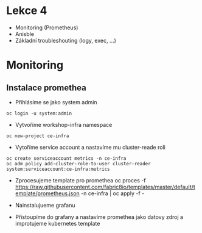 # Lekce 4

* Monitoring (Prometheus)
* Anisble
* Základní troubleshouting (logy, exec, ...)



# Monitoring

## Instalace promethea


* Přihlásíme se jako system admin
```
oc login -u system:admin
```
* Vytvoříme workshop-infra namespace
```
oc new-project ce-infra
```
* Vytoříme service account a nastavíme mu cluster-reade roli
```
oc create serviceaccount metrics -n ce-infra
oc adm policy add-cluster-role-to-user cluster-reader system:serviceaccount:ce-infra:metrics
```
* Zprocesujeme template pro promethea
oc proces -f https://raw.githubusercontent.com/fabric8io/templates/master/default/template/prometheus.json -n ce-infra | oc apply -f -

* Nainstalujueme grafanu

* Přistoupíme do grafany a nastavíme promethea jako datovy zdroj a improtujeme kubernetes template
